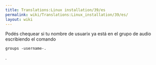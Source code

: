 ```yaml
---
title: Translations:Linux installation/39/es
permalink: wiki/Translations:Linux_installation/39/es/
layout: wiki
---
```


Podés chequear si tu nombre de usuarix ya está en el grupo de audio
escribiendo el comando

    groups -username-. 

.
